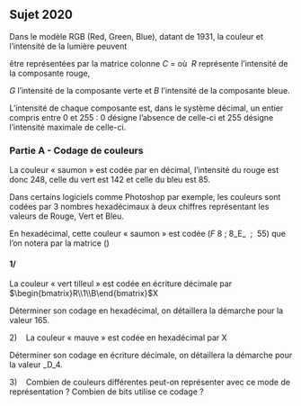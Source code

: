 
## Sujet 2020

Dans le modèle RGB (Red, Green, Blue), datant de 1931, la couleur et l’intensité de la lumière peuvent

être représentées par la matrice colonne _C_ = où  _R_ représente l’intensité de la composante rouge,

_G_ l’intensité de la composante verte et _B_ l’intensité de la composante bleue.

L’intensité de chaque composante est, dans le système décimal, un entier compris entre 0 et 255 : 0 désigne l’absence de celle-ci et 255 désigne l’intensité maximale de celle-ci.

### Partie A - Codage de couleurs

La couleur « saumon » est codée par en décimal, l’intensité du rouge est donc 248, celle du vert est 142 et celle du bleu est 85.

Dans certains logiciels comme Photoshop par exemple, les couleurs sont codées par 3 nombres hexadécimaux à deux chiffres représentant les valeurs de Rouge, Vert et Bleu.

En hexadécimal, cette couleur « saumon » est codée (_F_ 8 ; 8_E_  ;  55) que l’on notera par la matrice ()
#### 1/
La couleur « vert tilleul » est codée en écriture décimale par $\begin{bmatrix}R\\1\\B\end{bmatrix}$X

Déterminer son codage en hexadécimal, on détaillera la démarche pour la valeur 165.

2)    La couleur « mauve » est codée en hexadécimal par X

Déterminer son codage en écriture décimale, on détaillera la démarche pour la valeur _D_4.

3)    Combien de couleurs différentes peut-on représenter avec ce mode de représentation ? Combien de bits utilise ce codage ?